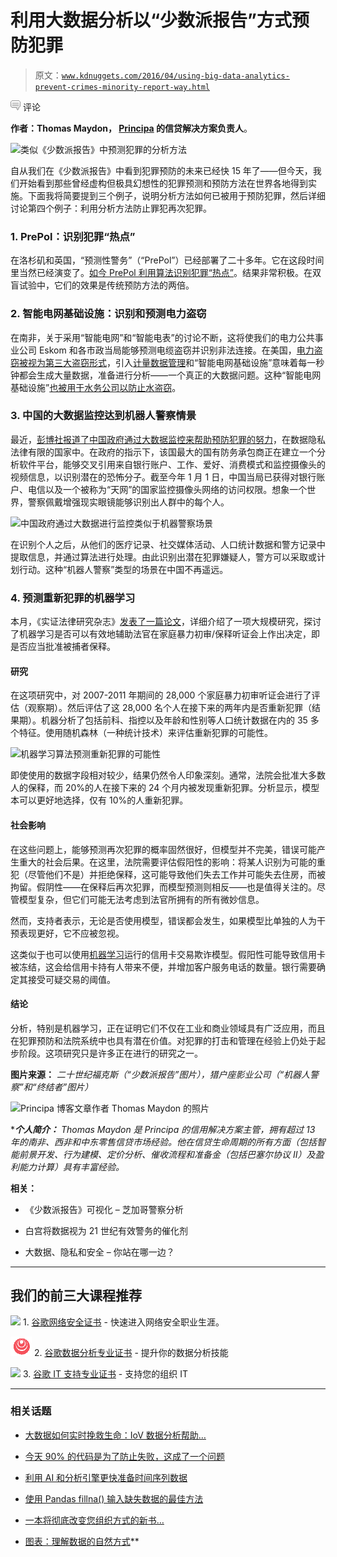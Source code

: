 # 利用大数据分析以“少数派报告”方式预防犯罪

> 原文：[`www.kdnuggets.com/2016/04/using-big-data-analytics-prevent-crimes-minority-report-way.html`](https://www.kdnuggets.com/2016/04/using-big-data-analytics-prevent-crimes-minority-report-way.html)

![c](img/3d9c022da2d331bb56691a9617b91b90.png) 评论

**作者：Thomas Maydon， [Principa](http://www.principa.co.za/) 的信贷解决方案负责人**。

![类似《少数派报告》中预测犯罪的分析方法](img/c0bd9ec1ca3bce7c48f13cb68691429c.png "类似《少数派报告》中预测犯罪的分析方法")

自从我们在《少数派报告》中看到犯罪预防的未来已经快 15 年了——但今天，我们开始看到那些曾经虚构但极具幻想性的犯罪预测和预防方法在世界各地得到实施。下面我将简要提到三个例子，说明分析方法如何已被用于预防犯罪，然后详细讨论第四个例子：利用分析方法防止罪犯再次犯罪。

### 1\. PrePol：识别犯罪“热点”

在洛杉矶和英国，“预测性警务”（“PrePol”）已经部署了二十多年。它在这段时间里当然已经演变了。[如今 PrePol 利用算法识别犯罪“热点”](https://www.theguardian.com/cities/2014/jun/25/predicting-crime-lapd-los-angeles-police-data-analysis-algorithm-minority-report)。结果非常积极。在双盲试验中，它们的效果是传统预防方法的两倍。

### 2\. 智能电网基础设施：识别和预测电力盗窃

在南非，关于采用“智能电网”和“智能电表”的讨论不断，这将使我们的电力公共事业公司 Eskom 和各市政当局能够预测电缆盗窃并识别非法连接。在美国，[电力盗窃被视为第三大盗窃形式](http://deloitte.wsj.com/cio/2013/12/02/using-analytics-to-crack-down-on-electricity-theft/)，引入[计量数据管理](https://en.wikipedia.org/wiki/Smart_meter#Advanced_metering_infrastructure)和“智能电网基础设施”意味着每一秒钟都会生成大量数据，准备进行分析——一个真正的大数据问题。这种“智能电网基础设施”[也被用于水务公司以防止水盗窃](http://bv.com/Home/news/solutions/water/smart-water-technology-benefits-challenges-and-three-action-steps-for-utilities)。

### 3\. 中国的大数据监控达到机器人警察情景

最近，[彭博社报道了中国政府通过大数据监控来帮助预防犯罪的努力](http://www.bloomberg.com/news/articles/2016-03-03/china-tries-its-hand-at-pre-crime?utm_source=digg)，在数据隐私法律有限的国家中。在政府的指示下，该国最大的国有防务承包商正在建立一个分析软件平台，能够交叉引用来自银行账户、工作、爱好、消费模式和监控摄像头的视频信息，以识别潜在的恐怖分子。截至今年 1 月 1 日，中国当局已获得对银行账户、电信以及一个被称为“天网”的国家监控摄像头网络的访问权限。想象一个世界，警察佩戴增强现实眼镜能够识别出人群中的每个人。

![中国政府通过大数据进行监控类似于机器警察场景](img/96fa9b8523e0f5caa7b88b950de34c55.png "中国政府通过大数据进行监控类似于机器警察场景")

在识别个人之后，从他们的医疗记录、社交媒体活动、人口统计数据和警方记录中提取信息，并通过算法进行处理。由此识别出潜在犯罪嫌疑人，警方可以采取或计划行动。这种“机器人警察”类型的场景在中国不再遥远。

### 4\. 预测重新犯罪的机器学习

本月，《实证法律研究杂志》[发表了一篇论文](http://onlinelibrary.wiley.com/doi/10.1111/jels.12098/abstract)，详细介绍了一项大规模研究，探讨了机器学习是否可以有效地辅助法官在家庭暴力初审/保释听证会上作出决定，即是否应当批准被捕者保释。

#### 研究

在这项研究中，对 2007-2011 年期间的 28,000 个家庭暴力初审听证会进行了评估（观察期）。然后评估了这 28,000 名个人在接下来的两年内是否重新犯罪（结果期）。机器分析了包括前科、指控以及年龄和性别等人口统计数据在内的 35 多个特征。使用随机森林（一种统计技术）来评估重新犯罪的可能性。

![机器学习算法预测重新犯罪的可能性](img/ff4dd17b791c5b633d23b996092f7658.png "机器学习算法预测重新犯罪的可能性")

即使使用的数据字段相对较少，结果仍然令人印象深刻。通常，法院会批准大多数人的保释，而 20%的人在接下来的 24 个月内被发现重新犯罪。分析显示，模型本可以更好地选择，仅有 10%的人重新犯罪。

#### 社会影响

在这些问题上，能够预测再次犯罪的概率固然很好，但模型并不完美，错误可能产生重大的社会后果。在这里，法院需要评估假阳性的影响：将某人识别为可能的重犯（尽管他们不是）并拒绝保释，这可能导致他们失去工作并可能失去住房，而被拘留。假阴性——在保释后再次犯罪，而模型预测则相反——也是值得关注的。尽管模型复杂，但它们可能无法考虑到法官所拥有的所有微妙信息。

然而，支持者表示，无论是否使用模型，错误都会发生，如果模型比单独的人为干预表现更好，它不应被忽视。

这类似于也可以使用[机器学习](http://www.cs.columbia.edu/~wfan/PAPERS/AAAI97Workshop.pdf)运行的信用卡交易欺诈模型。假阳性可能导致信用卡被冻结，这会给信用卡持有人带来不便，并增加客户服务电话的数量。银行需要确定其接受可疑交易的阈值。

#### 结论

分析，特别是机器学习，正在证明它们不仅在工业和商业领域具有广泛应用，而且在犯罪预防和法院系统中也具有潜在价值。对犯罪的打击和管理在经验上仍处于起步阶段。这项研究只是许多正在进行的研究之一。

**图片来源：** *二十世纪福克斯（“少数派报告”图片），猎户座影业公司（“机器人警察”和“终结者”图片）*

![Principa 博客文章作者 Thomas Maydon 的照片](img/2f3f4958126acf5e9532ea5ef1159688.png)

****个人简介：** *Thomas Maydon* 是 Principa 的信用解决方案主管，拥有超过 13 年的南非、西非和中东零售信贷市场经验。他在信贷生命周期的所有方面（包括智能前景开发、行为建模、定价分析、催收流程和准备金（包括巴塞尔协议 II）及盈利能力计算）具有丰富经验。*

**相关：**

+   《少数派报告》可视化 – 芝加哥警察分析

+   白宫将数据视为 21 世纪有效警务的催化剂

+   大数据、隐私和安全 – 你站在哪一边？

* * *

## 我们的前三大课程推荐

![](img/0244c01ba9267c002ef39d4907e0b8fb.png) 1\. [谷歌网络安全证书](https://www.kdnuggets.com/google-cybersecurity) - 快速进入网络安全职业生涯。

![](img/e225c49c3c91745821c8c0368bf04711.png) 2\. [谷歌数据分析专业证书](https://www.kdnuggets.com/google-data-analytics) - 提升你的数据分析技能

![](img/0244c01ba9267c002ef39d4907e0b8fb.png) 3\. [谷歌 IT 支持专业证书](https://www.kdnuggets.com/google-itsupport) - 支持您的组织 IT

* * *

### 相关话题

+   [大数据如何实时挽救生命：IoV 数据分析帮助…](https://www.kdnuggets.com/how-big-data-is-saving-lives-in-real-time-iov-data-analytics-helps-prevent-accidents)

+   [今天 90% 的代码是为了防止失败，这成了一个问题](https://www.kdnuggets.com/2022/07/90-today-code-written-prevent-failure-problem.html)

+   [利用 AI 和分析引擎更快准备时间序列数据](https://www.kdnuggets.com/2021/12/piexchange-faster-way-prepare-timeseries-data-ai-analytics-engine.html)

+   [使用 Pandas fillna() 输入缺失数据的最佳方法](https://www.kdnuggets.com/2023/02/optimal-way-input-missing-data-pandas-fillna.html)

+   [一本将彻底改变您组织方式的新书…](https://www.kdnuggets.com/2022/02/manning-new-book-revolutionize-way-organization-approaches-data.html)

+   [图表：理解数据的自然方式](https://www.kdnuggets.com/2022/10/manning-graphs-natural-way-understand-data.html)**
